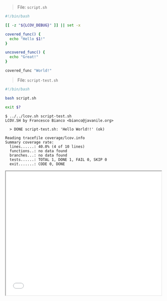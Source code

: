 > File: ` script.sh `
```bash
#!/bin/bash

[[ -z "${LCOV_DEBUG}" ]] || set -x

covered_func() {
  echo "Hello $1!"
}

uncovered_func() {
  echo "Great!"
}

covered_func "World!"
```
> File: ` script-test.sh `
```bash
#!/bin/bash

bash script.sh

exit $?
```
```
$ ../../lcov.sh script-test.sh
LCOV.SH by Francesco Bianco <bianco@javanile.org>

  > DONE script-test.sh: 'Hello World!!' (ok)

Reading tracefile coverage/lcov.info
Summary coverage rate:
  lines......: 40.0% (4 of 10 lines)
  functions..: no data found
  branches...: no data found
  tests......: TOTAL 1, DONE 1, FAIL 0, SKIP 0
  exit.......: CODE 0, DONE
```

<iframe width="100%" height="400" src="coverage/basic"></iframe>
